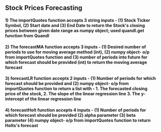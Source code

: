 ## Stock Prices Forecasting

#### 1) The importQuotes function accepts 3 string inputs - (1) Stock Ticker Symbol, (2) Start date and (3) End Date to return the Stock's closing prices between given date range as numpy object; used quandl.get function from Quandl

#### 2) The forecastMA function accepts 3 inputs - (1) Desired number of periods to use for moving average method (int), (2) numpy object- o/p from importQuotes function and (3) number of periods into future for which forecast should be provided (int) to return the moving average forecast

#### 3) forecastLR function accepts 2 inputs - (1) Number of periods for which forecast should be provided and (2) numpy object- o/p from importQuotes function to return a list with - 1. The forecasted closing price of the stock, 2. The slope of the linear regression line 3. The y-intercept of the linear regression line

#### 4) forecastHolt function accepts 4 inputs - (1) Number of periods for which forecast should be provided (2) alpha parameter (3) beta parameter (4) numpy object- o/p from importQuotes function to return Holts's forecast 
